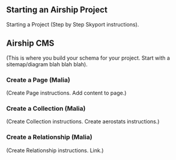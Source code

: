 ## Starting an Airship Project
Starting a Project (Step by Step Skyport instructions).

## Airship CMS
(This is where you build your schema for your project. Start with a sitemap/diagram blah blah blah).

### Create a Page (Malia)  
(Create Page instructions. Add content to page.)

### Create a Collection (Malia)  
(Create Collection instructions. Create aerostats instructions.)

### Create a Relationship (Malia)  
(Create Relationship instructions. Link.)
